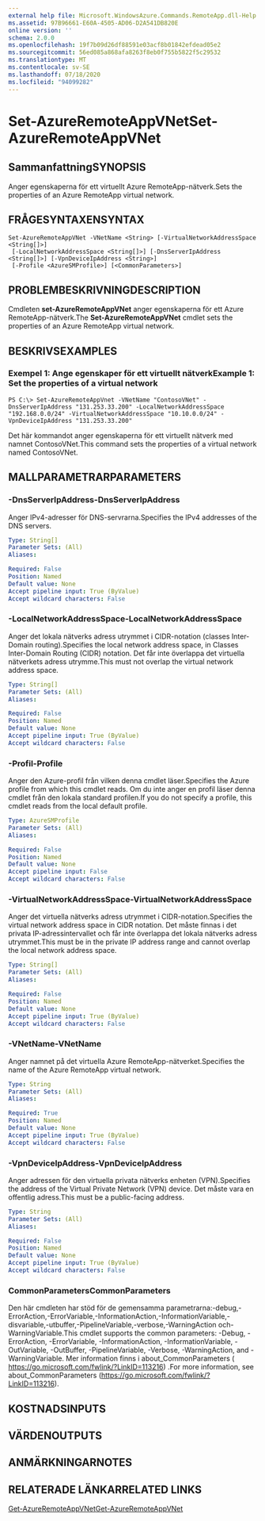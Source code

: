 ```yaml
---
external help file: Microsoft.WindowsAzure.Commands.RemoteApp.dll-Help.xml
ms.assetid: 97B96661-E60A-4505-AD06-D2A541DB820E
online version: ''
schema: 2.0.0
ms.openlocfilehash: 19f7b09d26df88591e03acf8b01842efdead05e2
ms.sourcegitcommit: 56ed085a868afa8263f8eb0f755b5822f5c29532
ms.translationtype: MT
ms.contentlocale: sv-SE
ms.lasthandoff: 07/18/2020
ms.locfileid: "94099282"
---
```

# <span data-ttu-id="a7d6f-101">Set-AzureRemoteAppVNet</span><span class="sxs-lookup"><span data-stu-id="a7d6f-101">Set-AzureRemoteAppVNet</span></span>

## <span data-ttu-id="a7d6f-102">Sammanfattning</span><span class="sxs-lookup"><span data-stu-id="a7d6f-102">SYNOPSIS</span></span>
<span data-ttu-id="a7d6f-103">Anger egenskaperna för ett virtuellt Azure RemoteApp-nätverk.</span><span class="sxs-lookup"><span data-stu-id="a7d6f-103">Sets the properties of an Azure RemoteApp virtual network.</span></span>

## <span data-ttu-id="a7d6f-104">FRÅGESYNTAXEN</span><span class="sxs-lookup"><span data-stu-id="a7d6f-104">SYNTAX</span></span>

```
Set-AzureRemoteAppVNet -VNetName <String> [-VirtualNetworkAddressSpace <String[]>]
 [-LocalNetworkAddressSpace <String[]>] [-DnsServerIpAddress <String[]>] [-VpnDeviceIpAddress <String>]
 [-Profile <AzureSMProfile>] [<CommonParameters>]
```

## <span data-ttu-id="a7d6f-105">PROBLEMBESKRIVNING</span><span class="sxs-lookup"><span data-stu-id="a7d6f-105">DESCRIPTION</span></span>
<span data-ttu-id="a7d6f-106">Cmdleten **set-AzureRemoteAppVNet** anger egenskaperna för ett Azure RemoteApp-nätverk.</span><span class="sxs-lookup"><span data-stu-id="a7d6f-106">The **Set-AzureRemoteAppVNet** cmdlet sets the properties of an Azure RemoteApp virtual network.</span></span>

## <span data-ttu-id="a7d6f-107">BESKRIVS</span><span class="sxs-lookup"><span data-stu-id="a7d6f-107">EXAMPLES</span></span>

### <span data-ttu-id="a7d6f-108">Exempel 1: Ange egenskaper för ett virtuellt nätverk</span><span class="sxs-lookup"><span data-stu-id="a7d6f-108">Example 1: Set the properties of a virtual network</span></span>
```
PS C:\> Set-AzureRemoteAppVnet -VNetName "ContosoVNet" -DnsServerIpAddress "131.253.33.200" -LocalNetworkAddressSpace "192.168.0.0/24" -VirtualNetworkAddressSpace "10.10.0.0/24" -VpnDeviceIpAddress "131.253.33.200"
```

<span data-ttu-id="a7d6f-109">Det här kommandot anger egenskaperna för ett virtuellt nätverk med namnet ContosoVNet.</span><span class="sxs-lookup"><span data-stu-id="a7d6f-109">This command sets the properties of a virtual network named ContosoVNet.</span></span>

## <span data-ttu-id="a7d6f-110">MALLPARAMETRAR</span><span class="sxs-lookup"><span data-stu-id="a7d6f-110">PARAMETERS</span></span>

### <span data-ttu-id="a7d6f-111">-DnsServerIpAddress</span><span class="sxs-lookup"><span data-stu-id="a7d6f-111">-DnsServerIpAddress</span></span>
<span data-ttu-id="a7d6f-112">Anger IPv4-adresser för DNS-servrarna.</span><span class="sxs-lookup"><span data-stu-id="a7d6f-112">Specifies the IPv4 addresses of the DNS servers.</span></span>

```yaml
Type: String[]
Parameter Sets: (All)
Aliases: 

Required: False
Position: Named
Default value: None
Accept pipeline input: True (ByValue)
Accept wildcard characters: False
```

### <span data-ttu-id="a7d6f-113">-LocalNetworkAddressSpace</span><span class="sxs-lookup"><span data-stu-id="a7d6f-113">-LocalNetworkAddressSpace</span></span>
<span data-ttu-id="a7d6f-114">Anger det lokala nätverks adress utrymmet i CIDR-notation (classes Inter-Domain routing).</span><span class="sxs-lookup"><span data-stu-id="a7d6f-114">Specifies the local network address space, in Classes Inter-Domain Routing (CIDR) notation.</span></span>
<span data-ttu-id="a7d6f-115">Det får inte överlappa det virtuella nätverkets adress utrymme.</span><span class="sxs-lookup"><span data-stu-id="a7d6f-115">This must not overlap the virtual network address space.</span></span>

```yaml
Type: String[]
Parameter Sets: (All)
Aliases: 

Required: False
Position: Named
Default value: None
Accept pipeline input: True (ByValue)
Accept wildcard characters: False
```

### <span data-ttu-id="a7d6f-116">-Profil</span><span class="sxs-lookup"><span data-stu-id="a7d6f-116">-Profile</span></span>
<span data-ttu-id="a7d6f-117">Anger den Azure-profil från vilken denna cmdlet läser.</span><span class="sxs-lookup"><span data-stu-id="a7d6f-117">Specifies the Azure profile from which this cmdlet reads.</span></span>
<span data-ttu-id="a7d6f-118">Om du inte anger en profil läser denna cmdlet från den lokala standard profilen.</span><span class="sxs-lookup"><span data-stu-id="a7d6f-118">If you do not specify a profile, this cmdlet reads from the local default profile.</span></span>

```yaml
Type: AzureSMProfile
Parameter Sets: (All)
Aliases: 

Required: False
Position: Named
Default value: None
Accept pipeline input: False
Accept wildcard characters: False
```

### <span data-ttu-id="a7d6f-119">-VirtualNetworkAddressSpace</span><span class="sxs-lookup"><span data-stu-id="a7d6f-119">-VirtualNetworkAddressSpace</span></span>
<span data-ttu-id="a7d6f-120">Anger det virtuella nätverks adress utrymmet i CIDR-notation.</span><span class="sxs-lookup"><span data-stu-id="a7d6f-120">Specifies the virtual network address space in CIDR notation.</span></span>
<span data-ttu-id="a7d6f-121">Det måste finnas i det privata IP-adressintervallet och får inte överlappa det lokala nätverks adress utrymmet.</span><span class="sxs-lookup"><span data-stu-id="a7d6f-121">This must be in the private IP address range and cannot overlap the local network address space.</span></span>

```yaml
Type: String[]
Parameter Sets: (All)
Aliases: 

Required: False
Position: Named
Default value: None
Accept pipeline input: True (ByValue)
Accept wildcard characters: False
```

### <span data-ttu-id="a7d6f-122">-VNetName</span><span class="sxs-lookup"><span data-stu-id="a7d6f-122">-VNetName</span></span>
<span data-ttu-id="a7d6f-123">Anger namnet på det virtuella Azure RemoteApp-nätverket.</span><span class="sxs-lookup"><span data-stu-id="a7d6f-123">Specifies the name of the Azure RemoteApp virtual network.</span></span>

```yaml
Type: String
Parameter Sets: (All)
Aliases: 

Required: True
Position: Named
Default value: None
Accept pipeline input: True (ByValue)
Accept wildcard characters: False
```

### <span data-ttu-id="a7d6f-124">-VpnDeviceIpAddress</span><span class="sxs-lookup"><span data-stu-id="a7d6f-124">-VpnDeviceIpAddress</span></span>
<span data-ttu-id="a7d6f-125">Anger adressen för den virtuella privata nätverks enheten (VPN).</span><span class="sxs-lookup"><span data-stu-id="a7d6f-125">Specifies the address of the Virtual Private Network (VPN) device.</span></span>
<span data-ttu-id="a7d6f-126">Det måste vara en offentlig adress.</span><span class="sxs-lookup"><span data-stu-id="a7d6f-126">This must be a public-facing address.</span></span>

```yaml
Type: String
Parameter Sets: (All)
Aliases: 

Required: False
Position: Named
Default value: None
Accept pipeline input: True (ByValue)
Accept wildcard characters: False
```

### <span data-ttu-id="a7d6f-127">CommonParameters</span><span class="sxs-lookup"><span data-stu-id="a7d6f-127">CommonParameters</span></span>
<span data-ttu-id="a7d6f-128">Den här cmdleten har stöd för de gemensamma parametrarna:-debug,-ErrorAction,-ErrorVariable,-InformationAction,-InformationVariable,-disvariable,-utbuffer,-PipelineVariable,-verbose,-WarningAction och-WarningVariable.</span><span class="sxs-lookup"><span data-stu-id="a7d6f-128">This cmdlet supports the common parameters: -Debug, -ErrorAction, -ErrorVariable, -InformationAction, -InformationVariable, -OutVariable, -OutBuffer, -PipelineVariable, -Verbose, -WarningAction, and -WarningVariable.</span></span> <span data-ttu-id="a7d6f-129">Mer information finns i about_CommonParameters ( https://go.microsoft.com/fwlink/?LinkID=113216) .</span><span class="sxs-lookup"><span data-stu-id="a7d6f-129">For more information, see about_CommonParameters (https://go.microsoft.com/fwlink/?LinkID=113216).</span></span>

## <span data-ttu-id="a7d6f-130">KOSTNADS</span><span class="sxs-lookup"><span data-stu-id="a7d6f-130">INPUTS</span></span>

## <span data-ttu-id="a7d6f-131">VÄRDEN</span><span class="sxs-lookup"><span data-stu-id="a7d6f-131">OUTPUTS</span></span>

## <span data-ttu-id="a7d6f-132">ANMÄRKNINGAR</span><span class="sxs-lookup"><span data-stu-id="a7d6f-132">NOTES</span></span>

## <span data-ttu-id="a7d6f-133">RELATERADE LÄNKAR</span><span class="sxs-lookup"><span data-stu-id="a7d6f-133">RELATED LINKS</span></span>

[<span data-ttu-id="a7d6f-134">Get-AzureRemoteAppVNet</span><span class="sxs-lookup"><span data-stu-id="a7d6f-134">Get-AzureRemoteAppVNet</span></span>](./Get-AzureRemoteAppVNet.md)


